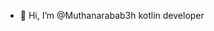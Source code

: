 - 👋 Hi, I’m @Muthanarabab3h
kotlin developer
<!---
Muthanarabab3h/Muthanarabab3h is a ✨ special ✨ repository because its `README.md` (this file) appears on your GitHub profile.
You can click the Preview link to take a look at your changes.
--->
